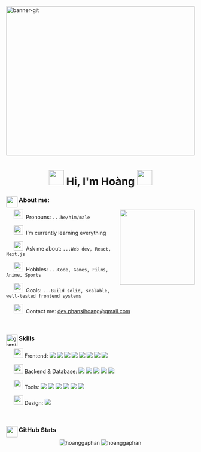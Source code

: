 
<img width="100%" height="400" alt="banner-git" src="https://github.com/user-attachments/assets/7918af96-8dea-4dcb-893f-c1ea971c4154" />

<h1 align="center">
  <img src="https://user-images.githubusercontent.com/55527757/185651731-7e42e091-e30e-4de1-aa82-d2e7e87976eb.png" height="40px" width="40px"> 
    Hi, I'm Hoàng
  <img src="https://user-images.githubusercontent.com/55527757/185651731-7e42e091-e30e-4de1-aa82-d2e7e87976eb.png" height="40px" width="40px">
</h1>

<div>
  <div>
    <img  align="left" src="https://user-images.githubusercontent.com/55527757/185730413-c69df10f-6ce1-4872-b239-80dde8ab360a.png" height="30px" width="30px"> 
    <h3>About me:</h3>
  </div>
 
  <img height="200px" src="https://user-images.githubusercontent.com/55527757/185731421-3f7a0e8d-c8de-4003-8d21-a423f1232e9d.gif" align="right">

  <p>
    &nbsp;&nbsp;&nbsp;&nbsp;
    <img src="https://user-images.githubusercontent.com/55527757/185731590-cf808d8a-ddbd-4e96-a086-fee42f2841cd.png" height="25px" width="25px">
    &nbsp;Pronouns: <code>...he/him/male</code>
  </p>
    <p>
    &nbsp;&nbsp;&nbsp;&nbsp;
    <img src="https://user-images.githubusercontent.com/55527757/185730868-5204adb0-2093-4545-80f0-63f22020646d.png" height="25px" width="25px">
    &nbsp;I’m currently learning everything
  </p>
  <p>
    &nbsp;&nbsp;&nbsp;&nbsp;
    <img src="https://user-images.githubusercontent.com/55527757/185730714-e4cbe74d-79f0-4503-a2b7-9ae2d2c0355b.png" height="25px" width="25px">
    &nbsp;Ask me about: <code>...Web dev, React, Next.js</code>
  </p>
  <p>
    &nbsp;&nbsp;&nbsp;&nbsp;
    <img src="https://user-images.githubusercontent.com/55527757/185730862-7d741942-b1af-4c7c-b4a5-8c55746ff554.png" height="25px" width="25px">
    &nbsp;Hobbies: <code>...Code, Games, Films, Anime, Sports</code>
  </p>
  <p>
    &nbsp;&nbsp;&nbsp;&nbsp;
    <img src="https://user-images.githubusercontent.com/55527757/185730865-c8199297-9272-42ee-a422-b9bf48ec87dd.png" height="25px" width="25px">
    &nbsp;Goals: <code>...Build solid, scalable, well-tested frontend systems</code>
  </p>
  <p>
    &nbsp;&nbsp;&nbsp;&nbsp;
    <img src="https://user-images.githubusercontent.com/55527757/185731593-a05cccdd-36ed-4484-b080-43f931279b4c.png" height="25px" width="25px">
    &nbsp;Contact me: <a href="mailto:dev.phansihoang@gmail.com">dev.phansihoang@gmail.com</a>
  </p>
</div>

<br>
<div>
  <div >
    <img width="30px" height="30px" align="left" alt="gaming" src="https://github.com/user-attachments/assets/19887bed-389a-494a-84b3-30b1d781d03a" />
    <h3>Skills</h3>
  </div>
  
  <div>
    <p>
       &nbsp;&nbsp;&nbsp;&nbsp;
      <img width="25" height="25" alt="avatar" src="https://github.com/user-attachments/assets/3a4672ae-df3d-4b14-bbb1-511905680b05" />
      Frontend: 
      <img src="https://img.shields.io/badge/-HTML5-E34F26?style=flat&logo=html5&logoColor=white" >  
      <img src="https://img.shields.io/badge/-CSS3-1572B6?style=flat&logo=css3" >  
      <img src="https://img.shields.io/badge/-JavaScript-F7DF1E?style=flat&logo=javascript&logoColor=black" >  
      <img src="https://img.shields.io/badge/-TypeScript-3178C6?style=flat&logo=typescript&logoColor=white" >  
      <img src="https://img.shields.io/badge/-React-61DAFB?style=flat&logo=react" >  
      <img src="https://img.shields.io/badge/-Next.js-000000?style=flat&logo=nextdotjs" >  
      <img src="https://img.shields.io/badge/-Angular-DD0031?style=flat&logo=angular" >  
      <img src="https://img.shields.io/badge/-TailwindCSS-38B2AC?style=flat&logo=tailwindcss" >  
    </p>
    <p>
       &nbsp;&nbsp;&nbsp;&nbsp;
      <img width="25" height="25" alt="avatar (1)" src="https://github.com/user-attachments/assets/90f0d78d-374f-4856-aeb3-66ec012a7d06" />
      Backend & Database: 
      <img src="https://img.shields.io/badge/-Node.js-339933?style=flat&logo=nodedotjs&logoColor=white" >  
      <img src="https://img.shields.io/badge/-Express.js-000000?style=flat&logo=express&logoColor=white" >  
      <img src="https://img.shields.io/badge/-PostgreSQL-336791?style=flat&logo=postgresql&logoColor=white" >
      <img src="https://img.shields.io/badge/-MongoDB-47A248?style=flat&logo=mongodb&logoColor=white" >  
      <img src="https://img.shields.io/badge/-Prisma-2D3748?style=flat&logo=prisma&logoColor=white" >  
    </p>
    <p>
       &nbsp;&nbsp;&nbsp;&nbsp;
      <img width="25" height="25" alt="avatar (2)" src="https://github.com/user-attachments/assets/cc4c1c71-d265-4b5a-9639-4e9635c901a1" />
      Tools: 
      <img src="https://img.shields.io/badge/-Git-F05032?style=flat&logo=git&logoColor=white" >  
      <img src="https://img.shields.io/badge/-GitHub-181717?style=flat&logo=github" >  
      <img src="https://img.shields.io/badge/-Docker-2496ED?style=flat&logo=docker&logoColor=white" >
      <img src="https://img.shields.io/badge/-GitHub%20Actions-2088FF?style=flat&logo=githubactions&logoColor=white" >  
      <img src="https://img.shields.io/badge/-Postman-FF6C37?style=flat&logo=postman&logoColor=white" >  
      <img src="https://img.shields.io/badge/-Vercel-000000?style=flat&logo=vercel&logoColor=white" >  
    </p>
    <p>
       &nbsp;&nbsp;&nbsp;&nbsp;
      <img width="25" height="25" alt="avatar (3)" src="https://github.com/user-attachments/assets/ac32da5a-f06a-4ae1-a33d-3a7129d109ef" />
      Design: 
      <img src="https://img.shields.io/badge/-Figma-F24E1E?style=flat&logo=figma&logoColor=white" >  
    </p>
  </div>
</div>

<br>
<div>
  <div>
    <img  align="left" src="https://user-images.githubusercontent.com/55527757/185733518-a7177f95-2ac6-4d86-a85c-f83ff116dd7b.png" height="30px" width="30px"> 
    <h3>GitHub Stats</h3>
  </div>
  
  <div align="center">
    <img src="https://github-readme-stats.vercel.app/api?username=hoanggaphan&show_icons=true&locale=en&theme=monokai" alt="hoanggaphan" />
    <img src="https://github-readme-stats.vercel.app/api/top-langs?username=hoanggaphan&show_icons=true&locale=en&layout=compact&theme=monokai" alt="hoanggaphan" /> 
  </div>
  <br>
</div>
